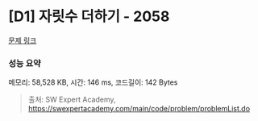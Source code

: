 # [D1] 자릿수 더하기 - 2058 

[문제 링크](https://swexpertacademy.com/main/code/problem/problemDetail.do?contestProbId=AV5QPRjqA10DFAUq) 

### 성능 요약

메모리: 58,528 KB, 시간: 146 ms, 코드길이: 142 Bytes



> 출처: SW Expert Academy, https://swexpertacademy.com/main/code/problem/problemList.do